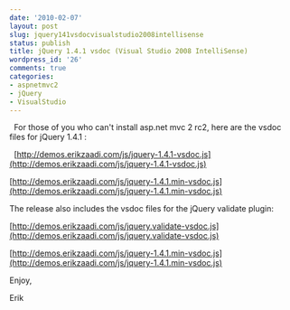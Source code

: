 ```yaml
---
date: '2010-02-07'
layout: post
slug: jquery141vsdocvisualstudio2008intellisense
status: publish
title: jQuery 1.4.1 vsdoc (Visual Studio 2008 IntelliSense)
wordpress_id: '26'
comments: true
categories:
- aspnetmvc2
- jQuery
- VisualStudio
---
```


 
For those of you who can't install asp.net mvc 2 rc2, here are the vsdoc files for jQuery 1.4.1 :

 
[http://demos.erikzaadi.com/js/jquery-1.4.1-vsdoc.js](http://demos.erikzaadi.com/js/jquery-1.4.1-vsdoc.js)

[http://demos.erikzaadi.com/js/jquery-1.4.1.min-vsdoc.js](http://demos.erikzaadi.com/js/jquery-1.4.1.min-vsdoc.js)


The release also includes the vsdoc files for the jQuery validate plugin: 


[http://demos.erikzaadi.com/js/jquery.validate-vsdoc.js](http://demos.erikzaadi.com/js/jquery.validate-vsdoc.js)

[http://demos.erikzaadi.com/js/jquery-1.4.1.min-vsdoc.js](http://demos.erikzaadi.com/js/jquery-1.4.1.min-vsdoc.js)

Enjoy,

Erik

